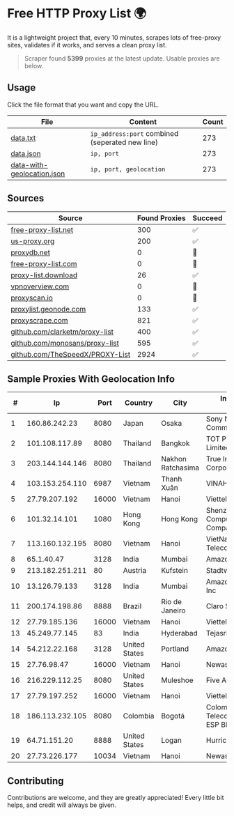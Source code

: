 
# Free HTTP Proxy List 🌍

It is a lightweight project that, every 10 minutes, scrapes lots of free-proxy sites, validates if it works, and serves a clean proxy list.


> Scraper found **5399** proxies at the latest update. Usable proxies are below.

## Usage

Click the file format that you want and copy the URL.


|File|Content|Count|
|----|-------|-----|
|[data.txt](https://raw.githubusercontent.com/themiralay/Proxy-List-World/master/data.txt)|`ip_address:port` combined (seperated new line)|273|
|[data.json](https://raw.githubusercontent.com/themiralay/Proxy-List-World/master/data.json)|`ip, port`|273|
|[data-with-geolocation.json](https://raw.githubusercontent.com/themiralay/Proxy-List-World/master/data-with-geolocation.json)|`ip, port, geolocation`|273|

## Sources

|Source|Found Proxies|Succeed|
|------|-------------|-------|
|[free-proxy-list.net](https://free-proxy-list.net)|300|✅|
|[us-proxy.org](https://www.us-proxy.org)|200|✅|
|[proxydb.net](http://proxydb.net)|0|🚫|
|[free-proxy-list.com](https://free-proxy-list.com/?page=&port=&type%5B%5D=http&type%5B%5D=https&up_time=0&search=Search)|0|🚫|
|[proxy-list.download](https://www.proxy-list.download/HTTP)|26|✅|
|[vpnoverview.com](https://vpnoverview.com/privacy/anonymous-browsing/free-proxy-servers)|0|🚫|
|[proxyscan.io](https://www.proxyscan.io)|0|🚫|
|[proxylist.geonode.com](https://proxylist.geonode.com/api/proxy-list?limit=300&page=1&sort_by=lastChecked&sort_type=desc&protocols=http,https)|133|✅|
|[proxyscrape.com](https://api.proxyscrape.com/v2/?request=displayproxies&protocol=http&timeout=10000&country=all&ssl=all&anonymity=all)|821|✅|
|[github.com/clarketm/proxy-list](https://raw.githubusercontent.com/clarketm/proxy-list/master/proxy-list-raw.txt)|400|✅|
|[github.com/monosans/proxy-list](https://raw.githubusercontent.com/monosans/proxy-list/main/proxies/http.txt)|595|✅|
|[github.com/TheSpeedX/PROXY-List](https://raw.githubusercontent.com/TheSpeedX/PROXY-List/master/http.txt)|2924|✅|


## Sample Proxies With Geolocation Info

|#|Ip|Port|Country|City|Internet Service Provider|
|-|--|----|-------|----|-------------------------|
|1|160.86.242.23|8080|Japan|Osaka|Sony Network Communications Inc|
|2|101.108.117.89|8080|Thailand|Bangkok|TOT Public Company Limited|
|3|203.144.144.146|8080|Thailand|Nakhon Ratchasima|True Internet Corporation CO. Ltd.|
|4|103.153.254.110|6987|Vietnam|Thanh Xuân|VINAHOST-HN|
|5|27.79.207.192|16000|Vietnam|Hanoi|Viettel Corporation|
|6|101.32.14.101|1080|Hong Kong|Hong Kong|Shenzhen Tencent Computer Systems Company Limited|
|7|113.160.132.195|8080|Vietnam|Hanoi|VietNam Post and Telecom Corporation|
|8|65.1.40.47|3128|India|Mumbai|Amazon.com|
|9|213.182.251.211|80|Austria|Kufstein|Stadtwerke Kufstein|
|10|13.126.79.133|3128|India|Mumbai|Amazon Technologies Inc|
|11|200.174.198.86|8888|Brazil|Rio de Janeiro|Claro S.A|
|12|27.79.185.136|16000|Vietnam|Hanoi|Viettel Corporation|
|13|45.249.77.145|83|India|Hyderabad|Tejasri Communications|
|14|54.212.22.168|3128|United States|Portland|Amazon.com, Inc.|
|15|27.76.98.47|16000|Vietnam|Hanoi|Newass2011xDSLHCMC|
|16|216.229.112.25|8080|United States|Muleshoe|Five Area Systems, LLC|
|17|27.79.197.252|16000|Vietnam|Hanoi|Viettel Corporation|
|18|186.113.232.105|8080|Colombia|Bogotá|Colombia Telecomunicaciones S.a. ESP BIC|
|19|64.71.151.20|8888|United States|Logan|Hurricane Electric LLC|
|20|27.73.226.177|10034|Vietnam|Hanoi|Newass2011xDSLHN|



## Contributing

Contributions are welcome, and they are greatly appreciated! Every
little bit helps, and credit will always be given.

